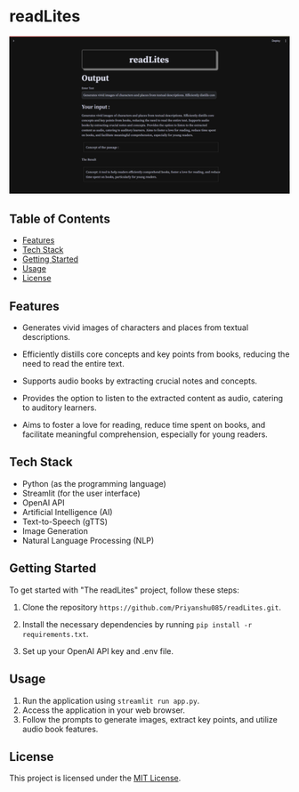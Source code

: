 # readLites

![readLites Logo](/images/screenshot.png)

## Table of Contents

- [Features](#features)
- [Tech Stack](#tech-stack)
- [Getting Started](#getting-started)
- [Usage](#usage)
- [License](#license)

## Features

- Generates vivid images of characters and places from textual descriptions.

- Efficiently distills core concepts and key points from books, reducing the need to read the entire text.

- Supports audio books by extracting crucial notes and concepts.

- Provides the option to listen to the extracted content as audio, catering to auditory learners.

- Aims to foster a love for reading, reduce time spent on books, and facilitate meaningful comprehension, especially for young readers.

## Tech Stack
- Python (as the programming language)
- Streamlit (for the user interface)
- OpenAI API
- Artificial Intelligence (AI)
- Text-to-Speech (gTTS)
- Image Generation
- Natural Language Processing (NLP)

## Getting Started

To get started with "The readLites" project, follow these steps:

1. Clone the repository 
`https://github.com/Priyanshu085/readLites.git`.

2. Install the necessary dependencies by running 
`pip install -r requirements.txt`.

3. Set up your OpenAI API key and .env file.

## Usage

1. Run the application using `streamlit run app.py`.
2. Access the application in your web browser.
3. Follow the prompts to generate images, extract key points, and utilize audio book features.

## License

This project is licensed under the [MIT License](LICENSE).

